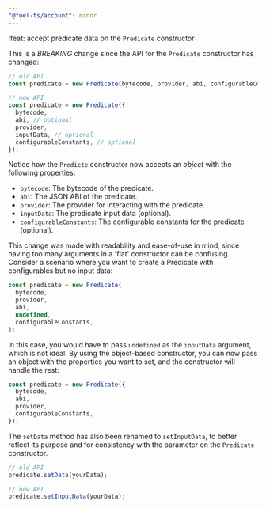 ```yaml
---
"@fuel-ts/account": minor
---
```


!feat: accept predicate data on the `Predicate` constructor

This is a _BREAKING_ change since the API for the `Predicate` constructor has changed:

```ts
// old API
const predicate = new Predicate(bytecode, provider, abi, configurableConstants);

// new API
const predicate = new Predicate({
  bytecode,
  abi, // optional
  provider,
  inputData, // optional
  configurableConstants, // optional
});
```

Notice how the `Predicte` constructor now accepts an _object_ with the following properties:

- `bytecode`: The bytecode of the predicate.
- `abi`: The JSON ABI of the predicate.
- `provider`: The provider for interacting with the predicate.
- `inputData`: The predicate input data (optional).
- `configurableConstants`: The configurable constants for the predicate (optional).

This change was made with readability and ease-of-use in mind, since having too many arguments in a 'flat' constructor can be confusing. Consider a scenario where you want to create a Predicate with configurables but no input data:

```ts
const predicate = new Predicate(
  bytecode,
  provider,
  abi,
  undefined,
  configurableConstants,
);
```

In this case, you would have to pass `undefined` as the `inputData` argument, which is not ideal. By using the object-based constructor, you can now pass an object with the properties you want to set, and the constructor will handle the rest:

```ts
const predicate = new Predicate({
  bytecode,
  abi,
  provider,
  configurableConstants,
});
```

The `setData` method has also been renamed to `setInputData`, to better reflect its purpose and for consistency with the parameter on the `Predicate` constructor.

```ts
// old API
predicate.setData(yourData);

// new API
predicate.setInputData(yourData);
```
